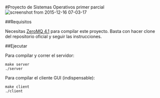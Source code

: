 #Proyecto de Sistemas Operativos primer parcial
![screenshot from 2015-12-16
07-03-17](https://cloud.githubusercontent.com/assets/5729175/11840361/4968daa2-a3c3-11e5-912c-b3ffaa9aaa3d.png)

##Requisitos

Necesitas [ZeroMQ 4.1](https://github.com/zeromq/zeromq4-1) para compilar este proyecto. Basta con hacer clone del repositorio oficial y seguir las instrucciones.

##Ejecutar

Para compilar y correr el servidor: 

```
make server
./server
```

Para compilar el cliente GUI (indispensable):
```
make client
./client
```
